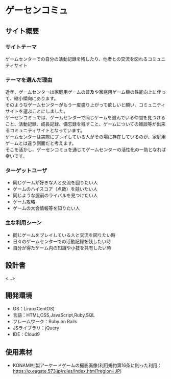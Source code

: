 # ゲーセンコミュ

## サイト概要
### サイトテーマ
ゲームセンターでの自分の活動記録を残したり、他者との交流を図れるコミュニティサイト
### テーマを選んだ理由
近年、ゲームセンターは家庭用ゲームの普及や家庭用ゲーム機の性能向上に伴って、縮小傾向にあります。<br>
そのようなゲームセンターがもう一度盛り上がって欲しいと願い、コミュニティサイトを選ぶことにしました。<br>
ゲーセンコミュでは、ゲームセンターで同じゲームを遊んでいる仲間を見つけること、活動記録、成長記録、備忘録を残すこと、ゲームについての雑談等が出来るコミュニティサイトとなっています。<br>
ゲームセンターは実際にプレイしている人がその場に存在しているのが、家庭用ゲームとは違う側面だと考えます。<br>
そこを活かし、ゲーセンコミュを通じてゲームセンターの活性化の一助となれば幸いです。<br>
### ターゲットユーザ
- 同じゲームが好きな人と交流を図りたい人
- ゲームのハイスコア（点数）を競いたい人
- 同じような腕前のライバルを見つけたい人
- ゲーム攻略
- ゲームの大会情報等を知りたい人

### 主な利用シーン
- 同じゲームをプレイしている人と交流を図りたい時
- 日々のゲームセンターでの活動記録を残したい時
- 自分が得たゲーム内の知識や小技を共有したい時

## 設計書
<...>

## 開発環境
- OS：Linux(CentOS)
- 言語：HTML,CSS,JavaScript,Ruby,SQL
- フレームワーク：Ruby on Rails
- JSライブラリ：jQuery
- IDE：Cloud9

## 使用素材
- KONAMI社製アーケードゲームの撮影画像(利用規約第16条に則った利用：https://p.eagate.573.jp/rules/index.html?region=JP)